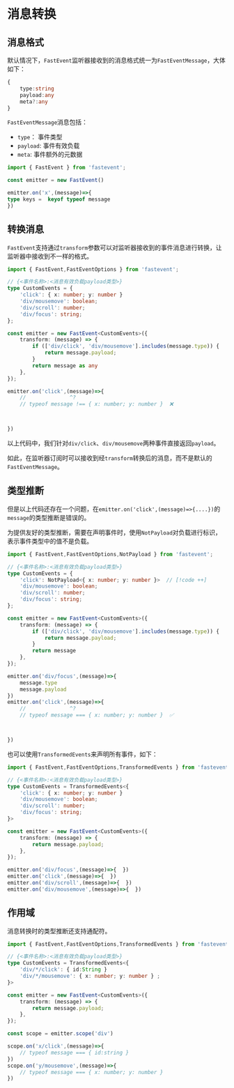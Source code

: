 # 消息转换


## 消息格式

默认情况下，`FastEvent`监听器接收到的消息格式统一为`FastEventMessage`，大体如下：

```ts
{
    type:string
    payload:any
    meta?:any
}
```

`FastEventMessage`消息包括：

- `type`： 事件类型
- `payload`: 事件有效负载
- `meta`: 事件额外的元数据


```ts twoslash
import { FastEvent } from 'fastevent';

const emitter = new FastEvent()

emitter.on('x',(message)=>{
type keys =  keyof typeof message
})
```


## 转换消息

`FastEvent`支持通过`transform`参数可以对监听器接收到的事件消息进行转换，让监听器中接收到不一样的格式。

```ts twoslash {12-17}
import { FastEvent,FastEventOptions } from 'fastevent';

// {<事件名称>:<消息有效负载payload类型>}
type CustomEvents = {
    'click': { x: number; y: number }
    'div/mousemove': boolean;
    'div/scroll': number;
    'div/focus': string;
};

const emitter = new FastEvent<CustomEvents>({
    transform: (message) => {
        if (['div/click', 'div/mousemove'].includes(message.type)) {
            return message.payload;
        }
        return message as any
    },
});

emitter.on('click',(message)=>{
    //              ^?
    // typeof message !== { x: number; y: number }  ❌



})

``` 




以上代码中，我们针对`div/click`、`div/mousemove`两种事件直接返回`payload`。

如此，在监听器订阅时可以接收到经`transform`转换后的消息，而不是默认的`FastEventMessage`。


## 类型推断

但是以上代码还存在一个问题，在`emitter.on('click',(message)=>{....})`的`message`的类型推断是错误的。

为提供友好的类型推断，需要在声明事件时，使用`NotPayload`对负载进行标识，表示事件类型中的值不是负载。


```ts twoslash 
import { FastEvent,FastEventOptions,NotPayload } from 'fastevent';

// {<事件名称>:<消息有效负载payload类型>}
type CustomEvents = {
    'click': NotPayload<{ x: number; y: number }>  // [!code ++]
    'div/mousemove': boolean;
    'div/scroll': number;
    'div/focus': string;
};

const emitter = new FastEvent<CustomEvents>({
    transform: (message) => {
        if (['div/click', 'div/mousemove'].includes(message.type)) {
            return message.payload;
        }
        return message  
    },
});

emitter.on('div/focus',(message)=>{
    message.type
    message.payload
})
emitter.on('click',(message)=>{
    //              ^?
    // typeof message === { x: number; y: number }  ✅



})

``` 

也可以使用`TransformedEvents`来声明所有事件，如下：

```ts twoslash  {3-8}
import { FastEvent,FastEventOptions,TransformedEvents } from 'fastevent';

// {<事件名称>:<消息有效负载payload类型>}
type CustomEvents = TransformedEvents<{
    'click': { x: number; y: number }  
    'div/mousemove': boolean;
    'div/scroll': number;
    'div/focus': string;
}>

const emitter = new FastEvent<CustomEvents>({
    transform: (message) => {
        return message.payload;
    },
});

emitter.on('div/focus',(message)=>{  })
emitter.on('click',(message)=>{  })
emitter.on('div/scroll',(message)=>{  })
emitter.on('div/mousemove',(message)=>{  })
``` 


## 作用域

消息转换时的类型推断还支持通配符。

```ts twoslash 
import { FastEvent,FastEventOptions,TransformedEvents } from 'fastevent';

// {<事件名称>:<消息有效负载payload类型>}
type CustomEvents = TransformedEvents<{
    'div/*/click': { id:String }  
    'div/*/mousemove': { x: number; y: number } ;
}>

const emitter = new FastEvent<CustomEvents>({
    transform: (message) => {
        return message.payload;
    },
});

const scope = emitter.scope('div')

scope.on('x/click',(message)=>{
    // typeof message === { id:string }
})
scope.on('y/mousemove',(message)=>{  
    // typeof message === { x: number; y: number }
})
``` 

